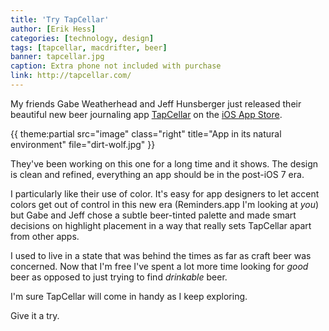```yaml
---
title: 'Try TapCellar'
author: [Erik Hess]
categories: [technology, design]
tags: [tapcellar, macdrifter, beer]
banner: tapcellar.jpg
caption: Extra phone not included with purchase
link: http://tapcellar.com/
---
```


My friends Gabe Weatherhead and Jeff Hunsberger just released their beautiful new beer journaling app [TapCellar](http://tapcellar.com/) on the [iOS App Store](https://itunes.apple.com/us/app/tapcellar-beer-finder-check/id895045917?ls=1&mt=8).

{{ theme:partial src="image" class="right" title="App in its natural environment" file="dirt-wolf.jpg" }}

They've been working on this one for a long time and it shows. The design is clean and refined, everything an app should be in the post-iOS 7 era. 

I particularly like their use of color. It's easy for app designers to let accent colors get out of control in this new era (Reminders.app I'm looking at *you*) but Gabe and Jeff chose a subtle beer-tinted palette and made smart decisions on highlight placement in a way that really sets TapCellar apart from other apps.

I used to live in a state that was behind the times as far as craft beer was concerned. Now that I'm free I've spent a lot more time looking for *good* beer as opposed to just trying to find *drinkable* beer.

I'm sure TapCellar will come in handy as I keep exploring. 

Give it a try.